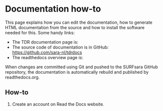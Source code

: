 # Documentation how-to

This page explains how you can edit the documentation, how to generate HTML documentation from the source and how to install the software needed for this. Some handy links:

- The TDR documentation page is: 
- The source code of documentation is in GitHub: https://github.com/sara-nl/tdrdocs
- The readthedocs overview page is: 

When changes are committed using Git and pushed to the SURFsara GitHub repository, the documentation is automatically rebuild and published by readthedocs.org.

## How-to

1. Create an account on Read the Docs website.
